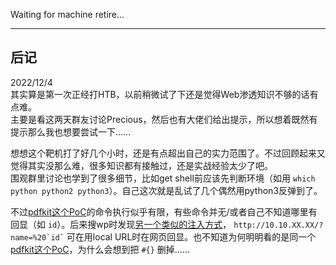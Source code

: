 Waiting for machine retire...

---

## 后记
2022/12/4  
其实算是第一次正经打HTB，以前稍微试了下还是觉得Web渗透知识不够的话有点难。  
主要是看这两天群友讨论Precious，然后也有大佬们给出提示，所以想着既然有提示那么我也想要尝试一下……  

想想这个靶机打了好几个小时，还是有点超出自己的实力范围了。不过回顾起来又觉得其实没那么难，很多知识都有接触过，还是实战经验太少了吧。  
围观群里讨论也学到了很多细节，比如get shell前应该先判断环境（如用 `which python python2 python3`）。自己这次就是乱试了几个偶然用python3反弹到了。  

不过[pdfkit这个PoC](https://security.snyk.io/vuln/SNYK-RUBY-PDFKIT-2869795)的命令执行似乎有限，有些命令并无/或者自己不知道哪里有回显（如 `id`）。后来搜wp时发现[另一个类似的注入方式](https://0xdedinfosec.vercel.app/blog/hackthebox-precious-writeup)， `` http://10.10.XX.XX/?name=%20`id` `` 可在用local URL时在网页回显。也不知道为何明明看的是同一个[pdfkit这个PoC](https://security.snyk.io/vuln/SNYK-RUBY-PDFKIT-2869795)，为什么会想到把 `#{}` 删掉……